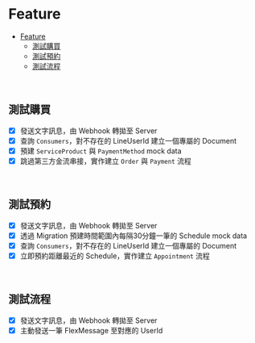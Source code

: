 # Feature

- [Feature](#feature)
  - [測試購買](#測試購買)
  - [測試預約](#測試預約)
  - [測試流程](#測試流程)

<br>

## 測試購買

- [x] 發送文字訊息，由 Webhook 轉拋至 Server
- [x] 查詢 `Consumers`，對不存在的 LineUserId 建立一個專屬的 Document
- [x] 預建 `ServiceProduct` 與 `PaymentMethod` mock data
- [x] 跳過第三方金流串接，實作建立 `Order` 與 `Payment` 流程

<br>

## 測試預約

- [x] 發送文字訊息，由 Webhook 轉拋至 Server
- [x] 透過 Migration 預建時間範圍內每隔30分鐘一筆的 Schedule mock data
- [x] 查詢 `Consumers`，對不存在的 LineUserId 建立一個專屬的 Document
- [x] 立即預約距離最近的 Schedule，實作建立 `Appointment` 流程

<br>

## 測試流程

- [x] 發送文字訊息，由 Webhook 轉拋至 Server
- [x] 主動發送一筆 FlexMessage 至對應的 UserId